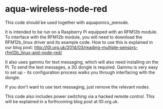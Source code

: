 aqua-wireless-node-red
======================

This code should be used together with aquaponics_jeenode.

It is intended to be run on a Raspberry Pi equipped with an RFM12b module. To interface with the RFM12b module, you will need to download the RFM12b_linux driver and its example code. How to use this is explained in our blog post: http://l0l.org.uk/2014/03/reading-multiple-sensors-rfm12b_linux-and-node-red/

It also uses gammu for text messaging, which will also need installing on the Pi. To send the text messages, a 3G dongle is required. Gammu is very easy to set up - its configuration process walks you through interfacing with the dongle.

If you don't want to use text messaging, just remove the relevant nodes.

This code also includes power switching via a hacked remote control. This will be explained in a forthcoming blog post at l0l.org.uk.


